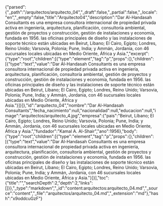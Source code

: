 {"parsed":{"_path":"/arquitectos/arquitecto_04","_draft":false,"_partial":false,"_locale":"en","_empty":false,"title":"Arquitecto04","description":"Dar Al-Handasah Consultants es una empresa consultora internacional de propiedad privada activa en ingeniería, arquitectura, planificación, consultoría ambiental, gestión de proyectos y construcción, gestión de instalaciones y economía, fundada en 1956. las oficinas principales de diseño y las instalaciones de soporte técnico están ubicadas en Beirut, Líbano; El Cairo, Egipto; Londres, Reino Unido; Varsovia, Polonia; Pune, India; y Ammán, Jordania, con 46 sucursales locales ubicadas en Medio Oriente, África y Asia.","excerpt":{"type":"root","children":[{"type":"element","tag":"p","props":{},"children":[{"type":"text","value":"Dar Al-Handasah Consultants es una empresa consultora internacional de propiedad privada activa en ingeniería, arquitectura, planificación, consultoría ambiental, gestión de proyectos y construcción, gestión de instalaciones y economía, fundada en 1956. las oficinas principales de diseño y las instalaciones de soporte técnico están ubicadas en Beirut, Líbano; El Cairo, Egipto; Londres, Reino Unido; Varsovia, Polonia; Pune, India; y Ammán, Jordania, con 46 sucursales locales ubicadas en Medio Oriente, África y Asia."}]}]},"id":"arquitecto_04","nombre":"Dar Al-Handasah Consultants","fecha_nacimiento":null,"nacionalidad":null,"educacion":null,"image":"arquitectos/arquitecto_4.jpg","empresa":{"pais":"Beirut, Líbano; El Cairo, Egipto; Londres, Reino Unido; Varsovia, Polonia; Pune, India; y Ammán, Jordania, con 46 sucursales locales ubicadas en Medio Oriente, África y Asia.","fundador":"Kamal A. Al-Shair","ano":1956},"body":{"type":"root","children":[{"type":"element","tag":"p","props":{},"children":[{"type":"text","value":"Dar Al-Handasah Consultants es una empresa consultora internacional de propiedad privada activa en ingeniería, arquitectura, planificación, consultoría ambiental, gestión de proyectos y construcción, gestión de instalaciones y economía, fundada en 1956. las oficinas principales de diseño y las instalaciones de soporte técnico están ubicadas en Beirut, Líbano; El Cairo, Egipto; Londres, Reino Unido; Varsovia, Polonia; Pune, India; y Ammán, Jordania, con 46 sucursales locales ubicadas en Medio Oriente, África y Asia."}]}],"toc":{"title":"","searchDepth":2,"depth":2,"links":[]}},"_type":"markdown","_id":"content:arquitectos:arquitecto_04.md","_source":"content","_file":"arquitectos/arquitecto_04.md","_extension":"md"},"hash":"x9oddcuGzF"}